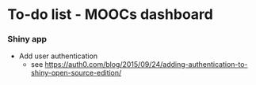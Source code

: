 # To-do list - MOOCs dashboard

### Shiny app

- Add user authentication 
	* see https://auth0.com/blog/2015/09/24/adding-authentication-to-shiny-open-source-edition/

